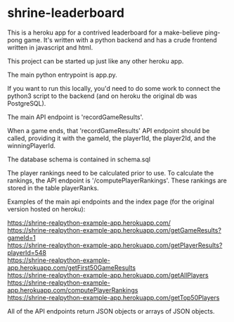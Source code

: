 # shrine-leaderboard

This is a heroku app for a contrived leaderboard for a make-believe ping-pong game. It's written with a python backend and has a crude frontend written in javascript and html.

This project can be started up just like any other heroku app.

The main python entrypoint is app.py.

If you want to run this locally, you'd need to do some work to connect the python3 script to the backend (and on heroku the original db was PostgreSQL).

The main API endpoint is 'recordGameResults'.

When a game ends, that 'recordGameResults' API endpoint should be called, providing it with the gameId, the player1Id, the player2Id, and the winningPlayerId.

The database schema is contained in schema.sql

The player rankings need to be calculated prior to use. To calculate the rankings, the API endpoint is '/computePlayerRankings'. These rankings are stored in the table playerRanks.

Examples of the main api endpoints and the index page (for the original version hosted on heroku):

https://shrine-realpython-example-app.herokuapp.com/<br/>
https://shrine-realpython-example-app.herokuapp.com/getGameResults?gameId=1<br/>
https://shrine-realpython-example-app.herokuapp.com/getPlayerResults?playerId=548<br/>
https://shrine-realpython-example-app.herokuapp.com/getFirst50GameResults<br/>
https://shrine-realpython-example-app.herokuapp.com/getAllPlayers<br/>
https://shrine-realpython-example-app.herokuapp.com/computePlayerRankings<br/>
https://shrine-realpython-example-app.herokuapp.com/getTop50Players<br/>

All of the API endpoints return JSON objects or arrays of JSON objects.
